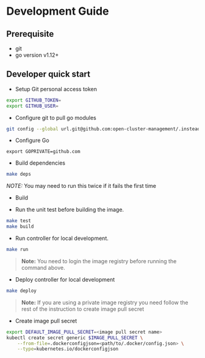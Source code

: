 # Development Guide

## Prerequisite

- git
- go version v1.12+

<!-- OLD IBM stuff
- Linting Tools

    | linting tool | version |
    | ------------ | ------- |
    | [hadolint](https://github.com/hadolint/hadolint#install) | [v1.17.2](https://github.com/hadolint/hadolint/releases/tag/v1.17.2) |
    | [shellcheck](https://github.com/koalaman/shellcheck#installing) | [v0.7.0](https://github.com/koalaman/shellcheck/releases/tag/v0.7.0) |
    | [yamllint](https://github.com/adrienverge/yamllint#installation) | [v1.17.0](https://github.com/adrienverge/yamllint/releases/tag/v1.17.0)
    | [helm client](https://helm.sh/docs/using_helm/#install-helm) | [v2.10.0](https://github.com/helm/helm/releases/tag/v2.10.0) |
    | [golangci-lint](https://github.com/golangci/golangci-lint#install) | [v1.18.0](https://github.com/golangci/golangci-lint/releases/tag/v1.18.0) |
    | [autopep8](https://github.com/hhatto/autopep8#installation) | [v1.4.4](https://github.com/hhatto/autopep8/releases/tag/v1.4.4) |
    | [mdl](https://github.com/markdownlint/markdownlint#installation) | [v0.5.0](https://github.com/markdownlint/markdownlint/releases/tag/v0.5.0) |
    | [awesome_bot](https://github.com/dkhamsing/awesome_bot#installation) | [1.19.1](https://github.com/dkhamsing/awesome_bot/releases/tag/1.19.1) |
    | [sass-lint](https://github.com/sasstools/sass-lint#install) | [v1.13.1](https://github.com/sasstools/sass-lint/releases/tag/v1.13.1) |
    | [tslint](https://github.com/palantir/tslint#installation--usage) | [v5.18.0](https://github.com/palantir/tslint/releases/tag/5.18.0)
    | [prototool](https://github.com/uber/prototool/blob/dev/docs/install.md) | `7df3b95` |
    | [goimports](https://godoc.org/golang.org/x/tools/cmd/goimports) | `3792095` |
-->

## Developer quick start

- Setup Git personal access token
```bash
export GITHUB_TOKEN=
export GITHUB_USER=
```

- Configure git to pull go modules

```bash
git config --global url.git@github.com:open-cluster-management/.insteadOf https://github.com/open-cluster-management/
```

- Configure Go
```
export GOPRIVATE=github.com
```

- Build dependencies
```bash
make deps
```
*NOTE:* You may need to run this twice if it fails the first time

- Build


- Run the unit test before building the image.

```bash
make test
make build
```

- Run controller for local development.

```bash
make run
```

> **Note:** You need to login the image registry before running the command above.

- Deploy controller for local development

```bash
make deploy
```

> **Note:** If you are using a private image registry you need follow the rest of the instruction to create image pull secret 

- Create image pull secret

```bash
export DEFAULT_IMAGE_PULL_SECRET=<image pull secret name>
kubectl create secret generic $IMAGE_PULL_SECRET \
    --from-file=.dockerconfigjson=<path/to/.docker/config.json> \
    --type=kubernetes.io/dockerconfigjson
```


